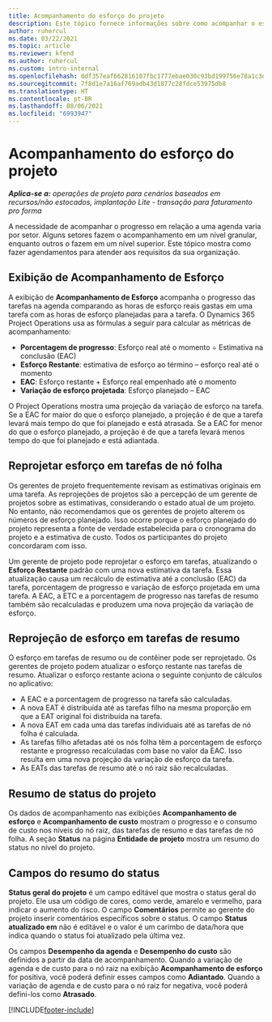 ```yaml
---
title: Acompanhamento do esforço do projeto
description: Este tópico fornece informações sobre como acompanhar o esforço do projeto e o progresso do trabalho.
author: ruhercul
ms.date: 03/22/2021
ms.topic: article
ms.reviewer: kfend
ms.author: ruhercul
ms.custom: intro-internal
ms.openlocfilehash: 0df357eaf662816107fbc1777ebae030c93bd199756e78a1c3d59155dc64d38f
ms.sourcegitcommit: 7f8d1e7a16af769adb43d1877c28fdce53975db8
ms.translationtype: HT
ms.contentlocale: pt-BR
ms.lasthandoff: 08/06/2021
ms.locfileid: "6993947"
---
```

# <a name="project-effort-tracking"></a>Acompanhamento do esforço do projeto

_**Aplica-se a:** operações de projeto para cenários baseados em recursos/não estocados, implantação Lite - transação para faturamento pro forma_

A necessidade de acompanhar o progresso em relação a uma agenda varia por setor. Alguns setores fazem o acompanhamento em um nível granular, enquanto outros o fazem em um nível superior. Este tópico mostra como fazer agendamentos para atender aos requisitos da sua organização.

## <a name="effort-tracking-view"></a>Exibição de Acompanhamento de Esforço

A exibição de **Acompanhamento de Esforço** acompanha o progresso das tarefas na agenda comparando as horas de esforço reais gastas em uma tarefa com as horas de esforço planejadas para a tarefa. O Dynamics 365 Project Operations usa as fórmulas a seguir para calcular as métricas de acompanhamento:

- **Porcentagem de progresso**: Esforço real até o momento ÷ Estimativa na conclusão (EAC) 
- **Esforço Restante**: estimativa de esforço ao término – esforço real até o momento 
- **EAC**: Esforço restante + Esforço real empenhado até o momento 
- **Variação de esforço projetada**: Esforço planejado – EAC

O Project Operations mostra uma projeção da variação de esforço na tarefa. Se a EAC for maior do que o esforço planejado, a projeção é de que a tarefa levará mais tempo do que foi planejado e está atrasada. Se a EAC for menor do que o esforço planejado, a projeção é de que a tarefa levará menos tempo do que foi planejado e está adiantada.

## <a name="reprojecting-effort-on-leaf-node-tasks"></a>Reprojetar esforço em tarefas de nó folha

Os gerentes de projeto frequentemente revisam as estimativas originais em uma tarefa. As reprojeções de projetos são a percepção de um gerente de projetos sobre as estimativas, considerando o estado atual de um projeto. No entanto, não recomendamos que os gerentes de projeto alterem os números de esforço planejado. Isso ocorre porque o esforço planejado do projeto representa a fonte de verdade estabelecida para o cronograma do projeto e a estimativa de custo. Todos os participantes do projeto concordaram com isso.

Um gerente de projeto pode reprojetar o esforço em tarefas, atualizando o **Esforço Restante** padrão com uma nova estimativa da tarefa. Essa atualização causa um recálculo de estimativa até a conclusão (EAC) da tarefa, porcentagem de progresso e variação de esforço projetada em uma tarefa. A EAC, a ETC e a porcentagem de progresso nas tarefas de resumo também são recalculadas e produzem uma nova projeção da variação de esforço.

## <a name="reprojection-of-effort-on-summary-tasks"></a>Reprojeção de esforço em tarefas de resumo

O esforço em tarefas de resumo ou de contêiner pode ser reprojetado. Os gerentes de projeto podem atualizar o esforço restante nas tarefas de resumo. Atualizar o esforço restante aciona o seguinte conjunto de cálculos no aplicativo:

- A EAC e a porcentagem de progresso na tarefa são calculadas.
- A nova EAT é distribuída até as tarefas filho na mesma proporção em que a EAT original foi distribuída na tarefa.
- A nova EAT em cada uma das tarefas individuais até as tarefas de nó folha é calculada. 
- As tarefas filho afetadas até os nós folha têm a porcentagem de esforço restante e progresso recalculadas com base no valor da EAC. Isso resulta em uma nova projeção da variação de esforço da tarefa. 
- As EATs das tarefas de resumo até o nó raiz são recalculadas.


## <a name="project-status-summary"></a>Resumo de status do projeto

Os dados de acompanhamento nas exibições **Acompanhamento de esforço** e **Acompanhamento de custo** mostram o progresso e o consumo de custo nos níveis do nó raiz, das tarefas de resumo e das tarefas de nó folha. A seção **Status** na página **Entidade de projeto** mostra um resumo do status no nível do projeto.

## <a name="status-summary-fields"></a>Campos do resumo do status

**Status geral do projeto** é um campo editável que mostra o status geral do projeto. Ele usa um código de cores, como verde, amarelo e vermelho, para indicar o aumento do risco. O campo **Comentários** permite ao gerente do projeto inserir comentários específicos sobre o status. O campo **Status atualizado em** não é editável e o valor é um carimbo de data/hora que indica quando o status foi atualizado pela última vez.

Os campos **Desempenho da agenda** e **Desempenho do custo** são definidos a partir da data de acompanhamento. Quando a variação de agenda e de custo para o nó raiz na exibição **Acompanhamento de esforço** for positiva, você poderá definir esses campos como **Adiantado**. Quando a variação de agenda e de custo para o nó raiz for negativa, você poderá defini-los como **Atrasado**.


[!INCLUDE[footer-include](../includes/footer-banner.md)]
